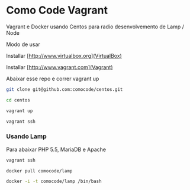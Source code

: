 Como Code Vagrant
======

Vagrant e Docker usando Centos para radio desenvolvemento de Lamp / Node 

Modo de usar

Installar [http://www.virtualbox.org](VirtualBox)

Installar [http://www.vagrant.com](Vagrant)

Abaixar esse repo e correr vagrant up

```sh
git clone git@github.com:comocode/centos.git

cd centos

vagrant up 

vagrant ssh 
```

### Usando Lamp

Para abaixar PHP 5.5, MariaDB e Apache 
```sh
vagrant ssh

docker pull comocode/lamp 

docker -i -t comocode/lamp /bin/bash 

```

